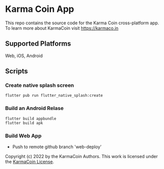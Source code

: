 # Karma Coin App

This repo contains the source code for the Karma Coin cross-platform app.
To learn more about KarmaCoin visit https://karmaco.in

## Supported Platforms
Web, iOS, Android

## Scripts

### Create native splash screen
```bash
flutter pub run flutter_native_splash:create
```

### Build an Android Relase
```bash
flutter build appbundle
flutter build apk
```

### Build Web App
- Push to remote github branch 'web-deploy'

Copyright (c) 2022 by the KarmaCoin Authors. This work is licensed under the [KarmaCoin License](https://github.com/karma-coin/.github/blob/main/LICENSE).


